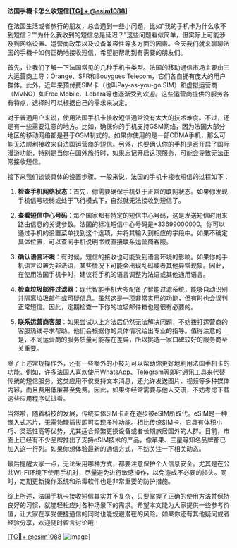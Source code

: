 **法国手機卡怎么收短信[[TG💪+ @esim1088](https://t.me/s/esim1088)]**

在法国生活或者旅行的朋友，总会遇到一些小问题，比如“我的手机卡为什么收不到短信？”“为什么我收到的短信总是延迟？”这些问题看似简单，但实际上可能涉及到网络设置、运营商政策以及设备兼容性等多方面的因素。今天我们就来聊聊法国的手機卡如何正确地接收短信，希望能帮助到有需要的朋友们。

首先，让我们了解一下法国常见的几种手机卡类型。法国的移动通信市场主要由三大运营商主导：Orange、SFR和Bouygues Telecom，它们各自拥有庞大的用户群体。此外，近年来预付费SIM卡（也叫Pay-as-you-go SIM）和虚拟运营商（MVNO）如Free Mobile、Lebara等也逐渐受到欢迎。这些运营商提供的服务各有特点，选择时可以根据自己的需求来决定。

对于普通用户来说，使用法国手机卡接收短信通常没有太大的技术难度。不过，还是有一些需要注意的地方。比如，确保你的手机支持GSM网络，因为法国大部分地区的移动网络都是基于GSM制式的。如果你使用的是一部CDMA手机，那么可能无法顺利接收来自法国运营商的短信。另外，也要确认你的手机是否开启了国际漫游功能，特别是当你在国外旅行时，如果忘记开启这项服务，可能会导致无法正常接收短信。

接下来我们谈谈具体的设置步骤。一般来说，法国的手机卡接收短信的过程如下：

1. **检查手机网络状态**：首先，你需要确保手机处于正常的联网状态。如果你发现手机信号较弱或处于飞行模式下，自然就无法接收到短信了。
   
2. **查看短信中心号码**：每个国家都有特定的短信中心号码，这是发送短信时用来路由信息的关键参数。法国的标准短信中心号码是+33699000000。你可以通过手机的设置菜单找到这个选项，并将其输入到相应的字段中。如果不确定具体位置，可以查阅手机说明书或直接联系运营商客服。

3. **确认语言环境**：有时候，短信的接收也可能受到语言环境的影响。如果你的手机语言设置为非法语，某些情况下可能会出现乱码或者其他异常现象。因此，在使用法国手机卡时，建议将手机的语言调整为法语或其他通用语言。

4. **检查垃圾邮件过滤器**：现代智能手机大多配备了智能过滤系统，能够自动识别并隔离垃圾邮件或可疑信息。虽然这是一项非常实用的功能，但有时也会误判正常短信。因此，定期检查一下你的垃圾邮件箱也是很有必要的。

5. **联系运营商客服**：如果尝试以上方法后仍然无法解决问题，不妨拨打运营商的客服热线寻求帮助。他们会根据你的具体情况给出专业的指导。值得注意的是，不同运营商的服务质量可能存在差异，所以挑选一家口碑较好的服务商至关重要。

除了上述常规操作外，还有一些额外的小技巧可以帮助你更好地利用法国手机卡的功能。例如，许多法国人喜欢使用WhatsApp、Telegram等即时通讯工具来代替传统的短信服务。这类应用不仅支持文本消息，还允许发送图片、视频等多种媒体内容，而且费用低廉甚至免费。因此，如果你经常需要与他人交流，不妨考虑下载这些应用程序试试看。

当然啦，随着科技的发展，传统实体SIM卡正在逐步被eSIM所取代。eSIM是一种嵌入式芯片，无需物理插拔即可实现多种功能。相比传统SIM卡，它具有体积小巧、灵活性高等优势，尤其适合频繁更换设备或者长期旅居国外的人群。目前，市面上已经有不少品牌推出了支持eSIM技术的产品，像苹果、三星等知名品牌都已加入这一行列。如果你想体验最新的通信方式，不妨关注一下相关动态。

最后提醒大家一点，无论采用哪种方式，都要注意保护个人信息安全。尤其是在公共Wi-Fi环境下使用手机时，尽量避免进行敏感操作，以免造成不必要的损失。同时，定期更新操作系统和杀毒软件也是非常重要的防护措施。

综上所述，法国手机卡接收短信其实并不复杂，只要掌握了正确的使用方法并保持良好的习惯，就能轻松应对各种场景下的需求。希望本文能为大家提供一些参考价值，让大家在享受便捷通信的同时也能规避潜在的风险。如果你还有其他疑问或者经验分享，欢迎随时留言讨论哦！

[[TG💪+ @esim1088](https://t.me/s/esim1088) ![Image](https://i.postimg.cc/4NQfJmqS/Snipaste-2025-05-13-00-14-12.png)]